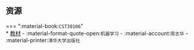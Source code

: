 ## 资源  
=== ":material-book:`CST30106`"  
    * [教材](https://api.mir6.com/api/lanzou?url=https://cqu-openlib.lanzout.com/iNsrN2qnwttc&down=true) - :material-format-quote-open:`机器学习` - :material-account:`周志华` - :material-printer:`清华大学出版社`  
